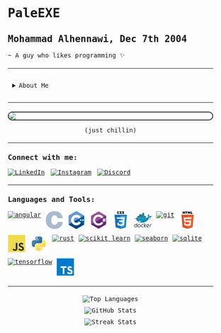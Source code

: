 <div style="font-family:'JetBrains Mono', monospace; padding:20px; border-radius:10px;">

# PaleEXE

## Mohammad Alhennawi, Dec 7th 2004

~ A guy who likes programming ✨

<hr style="border:1px; margin:20px 0;">

<details style="padding:10px; border-radius:5px; margin-bottom:10px;">
  <summary>About Me</summary>
  <p style="margin-top:10px;">
    My name is Mohammad Alhennawi. I'm 20 years old. My house is in the northeast section of Irbid, where all the farms are, and I am not married. I study as a student for the YU department IT, and I get home every day by 8 PM at the latest. I don't smoke, but I occasionally drink (Shanenh). I'm in bed by 11 PM, and make sure I get eight hours of sleep, no matter what. After having a glass of warm milk and doing about twenty minutes of Rust before going to bed, I usually have no problems sleeping until morning. Just like a baby, I wake up without any fatigue or stress in the morning. I was told there were no issues at my last check-up. I'm trying to explain that I'm a person who wishes to live a very quiet life. I take care not to trouble myself with any Java developers, like CodeForces and LeetCode, that would cause me to lose sleep at night. That is how I deal with society, and I know that is what brings me happiness. Although, if I were to code I wouldn't lose to anyone.
  </p>
</details>

<hr style="margin:20px 0;">

<img src="https://static.wikia.nocookie.net/hollowknight/images/e/ea/Screenshot_HK_Knight_10.png/revision/latest?cb=20210324164358" style="display:block; margin:10px auto; border-radius:10px; border:2px solid #30363d;">
<p style="text-align:center;">(just chillin)</p>

<hr style="margin:20px 0;">

<h3>Connect with me:</h3>
<p>
  <a href="https://linkedin.com/in/mohammad-al-hennawi-9856592b9/" target="_blank"><img src="https://raw.githubusercontent.com/rahuldkjain/github-profile-readme-generator/master/src/images/icons/Social/linked-in-alt.svg" alt="LinkedIn" width="30" height="40" style="margin-right:5px;"/></a>
  <a href="https://instagram.com/pale_exe" target="_blank"><img src="https://raw.githubusercontent.com/rahuldkjain/github-profile-readme-generator/master/src/images/icons/Social/instagram.svg" alt="Instagram" width="30" height="40" style="margin-right:5px;"/></a>
  <a href="https://discord.gg/pale_exe" target="_blank"><img src="https://raw.githubusercontent.com/rahuldkjain/github-profile-readme-generator/master/src/images/icons/Social/discord.svg" alt="Discord" width="30" height="40"/></a>
</p>

<hr style="margin:20px 0;">

<h3>Languages and Tools:</h3>
<div style="display:flex; flex-wrap:wrap; gap:10px; margin-bottom:20px;">
  <a href="https://angular.io" target="_blank"><img src="https://angular.io/assets/images/logos/angular/angular.svg" alt="angular" width="40" height="40"/></a>
  <a href="https://www.cprogramming.com/" target="_blank"><img src="https://raw.githubusercontent.com/devicons/devicon/master/icons/c/c-original.svg" alt="c" width="40" height="40"/></a>
  <a href="https://www.w3schools.com/cpp/" target="_blank"><img src="https://raw.githubusercontent.com/devicons/devicon/master/icons/cplusplus/cplusplus-original.svg" alt="cplusplus" width="40" height="40"/></a>
  <a href="https://www.w3schools.com/cs/" target="_blank"><img src="https://raw.githubusercontent.com/devicons/devicon/master/icons/csharp/csharp-original.svg" alt="csharp" width="40" height="40"/></a>
  <a href="https://www.w3schools.com/css/" target="_blank"><img src="https://raw.githubusercontent.com/devicons/devicon/master/icons/css3/css3-original-wordmark.svg" alt="css3" width="40" height="40"/></a>
  <a href="https://www.docker.com/" target="_blank"><img src="https://raw.githubusercontent.com/devicons/devicon/master/icons/docker/docker-original-wordmark.svg" alt="docker" width="40" height="40"/></a>
  <a href="https://git-scm.com/" target="_blank"><img src="https://www.vectorlogo.zone/logos/git-scm/git-scm-icon.svg" alt="git" width="40" height="40"/></a>
  <a href="https://www.w3.org/html/" target="_blank"><img src="https://raw.githubusercontent.com/devicons/devicon/master/icons/html5/html5-original-wordmark.svg" alt="html5" width="40" height="40"/></a>
  <a href="https://developer.mozilla.org/en-US/docs/Web/JavaScript" target="_blank"><img src="https://raw.githubusercontent.com/devicons/devicon/master/icons/javascript/javascript-original.svg" alt="javascript" width="40" height="40"/></a>
  <a href="https://www.python.org" target="_blank"><img src="https://raw.githubusercontent.com/devicons/devicon/master/icons/python/python-original.svg" alt="python" width="40" height="40"/></a>
  <a href="https://www.rust-lang.org" target="_blank"><img src="https://upload.wikimedia.org/wikipedia/commons/d/d5/Rust_programming_language_black_logo.svg" alt="rust" width="40" height="40"/></a>
  <a href="https://scikit-learn.org/" target="_blank"><img src="https://upload.wikimedia.org/wikipedia/commons/0/05/Scikit_learn_logo_small.svg" alt="scikit_learn" width="40" height="40"/></a>
  <a href="https://seaborn.pydata.org/" target="_blank"><img src="https://seaborn.pydata.org/_images/logo-mark-lightbg.svg" alt="seaborn" width="40" height="40"/></a>
  <a href="https://www.sqlite.org/" target="_blank"><img src="https://www.vectorlogo.zone/logos/sqlite/sqlite-icon.svg" alt="sqlite" width="40" height="40"/></a>
  <a href="https://www.tensorflow.org" target="_blank"><img src="https://www.vectorlogo.zone/logos/tensorflow/tensorflow-icon.svg" alt="tensorflow" width="40" height="40"/></a>
  <a href="https://www.typescriptlang.org/" target="_blank"><img src="https://raw.githubusercontent.com/devicons/devicon/master/icons/typescript/typescript-original.svg" alt="typescript" width="40" height="40"/></a>
</div>

<hr style="margin:20px 0;">

<p align="center">
  <img src="https://github-readme-stats.vercel.app/api/top-langs?username=paleexe&show_icons=true&locale=en&layout=compact" alt="Top Languages" width="300" style="margin-bottom:10px;"/>
  <br>
  <img src="https://github-readme-stats.vercel.app/api?username=paleexe&show_icons=true&locale=en" alt="GitHub Stats" width="300" style="margin-bottom:10px;"/>
  <br>
  <img src="https://github-readme-streak-stats.herokuapp.com/?user=paleexe&" alt="Streak Stats" width="300"/>
</p>

</div>
